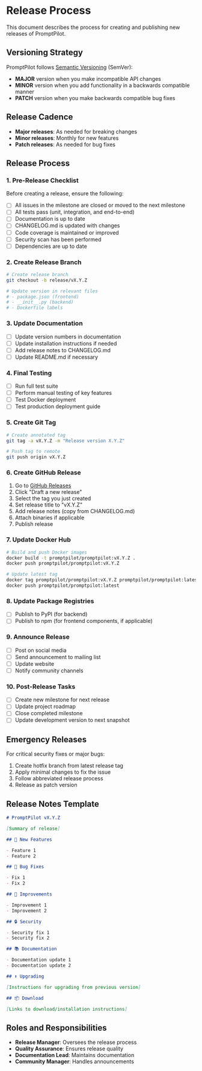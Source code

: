 # Release Process

This document describes the process for creating and publishing new releases of PromptPilot.

## Versioning Strategy

PromptPilot follows [Semantic Versioning](https://semver.org/) (SemVer):

- **MAJOR** version when you make incompatible API changes
- **MINOR** version when you add functionality in a backwards compatible manner
- **PATCH** version when you make backwards compatible bug fixes

## Release Cadence

- **Major releases**: As needed for breaking changes
- **Minor releases**: Monthly for new features
- **Patch releases**: As needed for bug fixes

## Release Process

### 1. Pre-Release Checklist

Before creating a release, ensure the following:

- [ ] All issues in the milestone are closed or moved to the next milestone
- [ ] All tests pass (unit, integration, and end-to-end)
- [ ] Documentation is up to date
- [ ] CHANGELOG.md is updated with changes
- [ ] Code coverage is maintained or improved
- [ ] Security scan has been performed
- [ ] Dependencies are up to date

### 2. Create Release Branch

```bash
# Create release branch
git checkout -b release/vX.Y.Z

# Update version in relevant files
# - package.json (frontend)
# - __init__.py (backend)
# - Dockerfile labels
```

### 3. Update Documentation

- [ ] Update version numbers in documentation
- [ ] Update installation instructions if needed
- [ ] Add release notes to CHANGELOG.md
- [ ] Update README.md if necessary

### 4. Final Testing

- [ ] Run full test suite
- [ ] Perform manual testing of key features
- [ ] Test Docker deployment
- [ ] Test production deployment guide

### 5. Create Git Tag

```bash
# Create annotated tag
git tag -a vX.Y.Z -m "Release version X.Y.Z"

# Push tag to remote
git push origin vX.Y.Z
```

### 6. Create GitHub Release

1. Go to [GitHub Releases](https://github.com/kishoretvk/PromptPilot/releases)
2. Click "Draft a new release"
3. Select the tag you just created
4. Set release title to "vX.Y.Z"
5. Add release notes (copy from CHANGELOG.md)
6. Attach binaries if applicable
7. Publish release

### 7. Update Docker Hub

```bash
# Build and push Docker images
docker build -t promptpilot/promptpilot:vX.Y.Z .
docker push promptpilot/promptpilot:vX.Y.Z

# Update latest tag
docker tag promptpilot/promptpilot:vX.Y.Z promptpilot/promptpilot:latest
docker push promptpilot/promptpilot:latest
```

### 8. Update Package Registries

- [ ] Publish to PyPI (for backend)
- [ ] Publish to npm (for frontend components, if applicable)

### 9. Announce Release

- [ ] Post on social media
- [ ] Send announcement to mailing list
- [ ] Update website
- [ ] Notify community channels

### 10. Post-Release Tasks

- [ ] Create new milestone for next release
- [ ] Update project roadmap
- [ ] Close completed milestone
- [ ] Update development version to next snapshot

## Emergency Releases

For critical security fixes or major bugs:

1. Create hotfix branch from latest release tag
2. Apply minimal changes to fix the issue
3. Follow abbreviated release process
4. Release as patch version

## Release Notes Template

```markdown
# PromptPilot vX.Y.Z

[Summary of release]

## 🚀 New Features

- Feature 1
- Feature 2

## 🐛 Bug Fixes

- Fix 1
- Fix 2

## 🔧 Improvements

- Improvement 1
- Improvement 2

## 🔒 Security

- Security fix 1
- Security fix 2

## 📚 Documentation

- Documentation update 1
- Documentation update 2

## ⬆️ Upgrading

[Instructions for upgrading from previous version]

## 📦 Download

[Links to download/installation instructions]
```

## Roles and Responsibilities

- **Release Manager**: Oversees the release process
- **Quality Assurance**: Ensures release quality
- **Documentation Lead**: Maintains documentation
- **Community Manager**: Handles announcements
